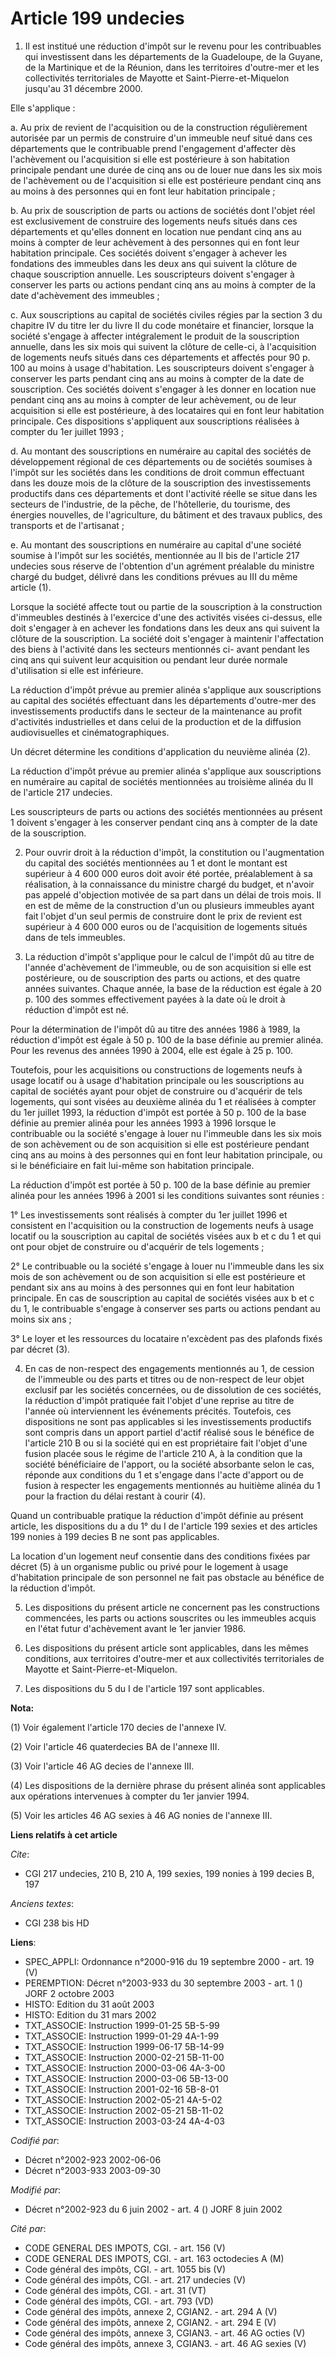 # Article 199 undecies

1. Il est institué une réduction d'impôt sur le revenu pour les contribuables qui investissent dans les départements de la
Guadeloupe, de la Guyane, de la Martinique et de la Réunion, dans les territoires d'outre-mer et les collectivités
territoriales de Mayotte et Saint-Pierre-et-Miquelon jusqu'au 31 décembre 2000.

Elle s'applique :

a. Au prix de revient de l'acquisition ou de la construction régulièrement autorisée par un permis de construire d'un
immeuble neuf situé dans ces départements que le contribuable prend l'engagement d'affecter dès l'achèvement ou l'acquisition
si elle est postérieure à son habitation principale pendant une durée de cinq ans ou de louer nue dans les six mois de
l'achèvement ou de l'acquisition si elle est postérieure pendant cinq ans au moins à des personnes qui en font leur
habitation principale ;

b. Au prix de souscription de parts ou actions de sociétés dont l'objet réel est exclusivement de construire des logements
neufs situés dans ces départements et qu'elles donnent en location nue pendant cinq ans au moins à compter de leur achèvement
à des personnes qui en font leur habitation principale. Ces sociétés doivent s'engager à achever les fondations des immeubles
dans les deux ans qui suivent la clôture de chaque souscription annuelle. Les souscripteurs doivent s'engager à conserver les
parts ou actions pendant cinq ans au moins à compter de la date d'achèvement des immeubles ;

c. Aux souscriptions au capital de sociétés civiles régies par la section 3 du chapitre IV du titre Ier du livre II du code
monétaire et financier, lorsque la société s'engage à affecter intégralement le produit de la souscription annuelle, dans les
six mois qui suivent la clôture de celle-ci, à l'acquisition de logements neufs situés dans ces départements et affectés pour
90 p. 100 au moins à usage d'habitation. Les souscripteurs doivent s'engager à conserver les parts pendant cinq ans au moins
à compter de la date de souscription. Ces sociétés doivent s'engager à les donner en location nue pendant cinq ans au moins à
compter de leur achèvement, ou de leur acquisition si elle est postérieure, à des locataires qui en font leur habitation
principale. Ces dispositions s'appliquent aux souscriptions réalisées à compter du 1er juillet 1993 ;

d. Au montant des souscriptions en numéraire au capital des sociétés de développement régional de ces départements ou de
sociétés soumises à l'impôt sur les sociétés dans les conditions de droit commun effectuant dans les douze mois de la clôture
de la souscription des investissements productifs dans ces départements et dont l'activité réelle se situe dans les secteurs
de l'industrie, de la pêche, de l'hôtellerie, du tourisme, des énergies nouvelles, de l'agriculture, du bâtiment et des
travaux publics, des transports et de l'artisanat ;

e. Au montant des souscriptions en numéraire au capital d'une société soumise à l'impôt sur les sociétés, mentionnée au II
bis de l'article 217 undecies sous réserve de l'obtention d'un agrément préalable du ministre chargé du budget, délivré dans
les conditions prévues au III du même article (1).

Lorsque la société affecte tout ou partie de la souscription à la construction d'immeubles destinés à l'exercice d'une des
activités visées ci-dessus, elle doit s'engager à en achever les fondations dans les deux ans qui suivent la clôture de la
souscription. La société doit s'engager à maintenir l'affectation des biens à l'activité dans les secteurs mentionnés ci-
avant pendant les cinq ans qui suivent leur acquisition ou pendant leur durée normale d'utilisation si elle est inférieure.

La réduction d'impôt prévue au premier alinéa s'applique aux souscriptions au capital des sociétés effectuant dans les
départements d'outre-mer des investissements productifs dans le secteur de la maintenance au profit d'activités industrielles
et dans celui de la production et de la diffusion audiovisuelles et cinématographiques.

Un décret détermine les conditions d'application du neuvième alinéa (2).

La réduction d'impôt prévue au premier alinéa s'applique aux souscriptions en numéraire au capital de sociétés mentionnées au
troisième alinéa du II de l'article 217 undecies.

Les souscripteurs de parts ou actions des sociétés mentionnées au présent 1 doivent s'engager à les conserver pendant cinq
ans à compter de la date de la souscription.

2. Pour ouvrir droit à la réduction d'impôt, la constitution ou l'augmentation du capital des sociétés mentionnées au 1 et
dont le montant est supérieur à 4 600 000 euros doit avoir été portée, préalablement à sa réalisation, à la connaissance du
ministre chargé du budget, et n'avoir pas appelé d'objection motivée de sa part dans un délai de trois mois. Il en est de
même de la construction d'un ou plusieurs immeubles ayant fait l'objet d'un seul permis de construire dont le prix de revient
est supérieur à 4 600 000 euros ou de l'acquisition de logements situés dans de tels immeubles.

3. La réduction d'impôt s'applique pour le calcul de l'impôt dû au titre de l'année d'achèvement de l'immeuble, ou de son
acquisition si elle est postérieure, ou de souscription des parts ou actions, et des quatre années suivantes. Chaque année,
la base de la réduction est égale à 20 p. 100 des sommes effectivement payées à la date où le droit à réduction d'impôt est
né.

Pour la détermination de l'impôt dû au titre des années 1986 à 1989, la réduction d'impôt est égale à 50 p. 100 de la base
définie au premier alinéa. Pour les revenus des années 1990 à 2004, elle est égale à 25 p. 100.

Toutefois, pour les acquisitions ou constructions de logements neufs à usage locatif ou à usage d'habitation principale ou
les souscriptions au capital de sociétés ayant pour objet de construire ou d'acquérir de tels logements, qui sont visées au
deuxième alinéa du 1 et réalisées à compter du 1er juillet 1993, la réduction d'impôt est portée à 50 p. 100 de la base
définie au premier alinéa pour les années 1993 à 1996 lorsque le contribuable ou la société s'engage à louer nu l'immeuble
dans les six mois de son achèvement ou de son acquisition si elle est postérieure pendant cinq ans au moins à des personnes
qui en font leur habitation principale, ou si le bénéficiaire en fait lui-même son habitation principale.

La réduction d'impôt est portée à 50 p. 100 de la base définie au premier alinéa pour les années 1996 à 2001 si les
conditions suivantes sont réunies :

1° Les investissements sont réalisés à compter du 1er juillet 1996 et consistent en l'acquisition ou la construction de
logements neufs à usage locatif ou la souscription au capital de sociétés visées aux b et c du 1 et qui ont pour objet de
construire ou d'acquérir de tels logements ;

2° Le contribuable ou la société s'engage à louer nu l'immeuble dans les six mois de son achèvement ou de son acquisition si
elle est postérieure et pendant six ans au moins à des personnes qui en font leur habitation principale. En cas de
souscription au capital de sociétés visées aux b et c du 1, le contribuable s'engage à conserver ses parts ou actions pendant
au moins six ans ;

3° Le loyer et les ressources du locataire n'excèdent pas des plafonds fixés par décret (3).

4. En cas de non-respect des engagements mentionnés au 1, de cession de l'immeuble ou des parts et titres ou de non-respect
de leur objet exclusif par les sociétés concernées, ou de dissolution de ces sociétés, la réduction d'impôt pratiquée fait
l'objet d'une reprise au titre de l'année où interviennent les événements précités. Toutefois, ces dispositions ne sont pas
applicables si les investissements productifs sont compris dans un apport partiel d'actif réalisé sous le bénéfice de
l'article 210 B ou si la société qui en est propriétaire fait l'objet d'une fusion placée sous le régime de l'article 210 A,
à la condition que la société bénéficiaire de l'apport, ou la société absorbante selon le cas, réponde aux conditions du 1 et
s'engage dans l'acte d'apport ou de fusion à respecter les engagements mentionnés au huitième alinéa du 1 pour la fraction du
délai restant à courir (4).

Quand un contribuable pratique la réduction d'impôt définie au présent article, les dispositions du a du 1° du I de l'article
199 sexies et des articles 199 nonies à 199 decies B ne sont pas applicables.

La location d'un logement neuf consentie dans des conditions fixées par décret (5) à un organisme public ou privé pour le
logement à usage d'habitation principale de son personnel ne fait pas obstacle au bénéfice de la réduction d'impôt.

5. Les dispositions du présent article ne concernent pas les constructions commencées, les parts ou actions souscrites ou les
immeubles acquis en l'état futur d'achèvement avant le 1er janvier 1986.

6. Les dispositions du présent article sont applicables, dans les mêmes conditions, aux territoires d'outre-mer et aux
collectivités territoriales de Mayotte et Saint-Pierre-et-Miquelon.

7. Les dispositions du 5 du I de l'article 197 sont applicables.

**Nota:**

(1) Voir également l'article 170 decies de l'annexe IV.

(2) Voir l'article 46 quaterdecies BA de l'annexe III.

(3) Voir l'article 46 AG decies de l'annexe III.

(4) Les dispositions de la dernière phrase du présent alinéa sont applicables aux opérations intervenues à compter du 1er
janvier 1994.

(5) Voir les articles 46 AG sexies à 46 AG nonies de l'annexe III.

**Liens relatifs à cet article**

_Cite_:

  - CGI 217 undecies, 210 B, 210 A, 199 sexies, 199 nonies à 199 decies B, 197

_Anciens textes_:

  - CGI 238 bis HD

**Liens**:

  - SPEC_APPLI: Ordonnance n°2000-916 du 19 septembre 2000 - art. 19 (V)
  - PEREMPTION: Décret n°2003-933 du 30 septembre 2003 - art. 1 () JORF 2 octobre 2003
  - HISTO: Edition du 31 août 2003
  - HISTO: Edition du 31 mars 2002
  - TXT_ASSOCIE: Instruction 1999-01-25 5B-5-99
  - TXT_ASSOCIE: Instruction 1999-01-29 4A-1-99
  - TXT_ASSOCIE: Instruction 1999-06-17 5B-14-99
  - TXT_ASSOCIE: Instruction 2000-02-21 5B-11-00
  - TXT_ASSOCIE: Instruction 2000-03-06 4A-3-00
  - TXT_ASSOCIE: Instruction 2000-03-06 5B-13-00
  - TXT_ASSOCIE: Instruction 2001-02-16 5B-8-01
  - TXT_ASSOCIE: Instruction 2002-05-21 4A-5-02
  - TXT_ASSOCIE: Instruction 2002-05-21 5B-11-02
  - TXT_ASSOCIE: Instruction 2003-03-24 4A-4-03

_Codifié par_:

  - Décret n°2002-923 2002-06-06
  - Décret n°2003-933 2003-09-30

_Modifié par_:

  - Décret n°2002-923 du 6 juin 2002 - art. 4 () JORF 8 juin 2002

_Cité par_:

  - CODE GENERAL DES IMPOTS, CGI. - art. 156 (V)
  - CODE GENERAL DES IMPOTS, CGI. - art. 163 octodecies A (M)
  - Code général des impôts, CGI. - art. 1055 bis (V)
  - Code général des impôts, CGI. - art. 217 undecies (V)
  - Code général des impôts, CGI. - art. 31 (VT)
  - Code général des impôts, CGI. - art. 793 (VD)
  - Code général des impôts, annexe 2, CGIAN2. - art. 294 A (V)
  - Code général des impôts, annexe 2, CGIAN2. - art. 294 E (V)
  - Code général des impôts, annexe 3, CGIAN3. - art. 46 AG octies (V)
  - Code général des impôts, annexe 3, CGIAN3. - art. 46 AG sexies (V)
